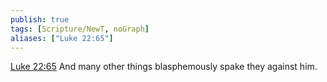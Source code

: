 ```yaml
---
publish: true
tags: [Scripture/NewT, noGraph]
aliases: ["Luke 22:65"]
---
```

[Luke 22:65](https://churchofjesuschrist.org/study/scriptures/nt/luke/22?lang=eng&id=p65#p65) And many other things blasphemously spake they against him.
